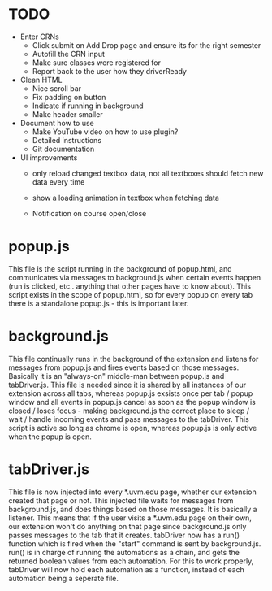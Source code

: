 # TODO
* Enter CRNs
  * Click submit on Add Drop page and ensure its for the right semester
  * Autofill the CRN input
  * Make sure classes were registered for
  * Report back to the user how they driverReady
* Clean HTML
  * Nice scroll bar
  * Fix padding on button
  * Indicate if running in background
  * Make header smaller
* Document how to use
  * Make YouTube video on how to use plugin?
  * Detailed instructions
  * Git documentation
* UI improvements
  * only reload changed textbox data, not all textboxes should fetch new data every time

  * show a loading animation in textbox when fetching data

  * Notification on course open/close



# popup.js
This file is the script running in the background of popup.html, and communicates via messages to background.js when certain events happen (run is clicked, etc.. anything that other pages have to know about). This script exists in the scope of popup.html, so for every popup on every tab there is a standalone popup.js - this is important later.

# background.js
This file continually runs in the background of the extension and listens for messages from popup.js and fires events based on those messages. Basically it is an "always-on" middle-man between popup.js and tabDriver.js. This file is needed since it is shared by all instances of our extension across all tabs, whereas popup.js exsists once per tab / popup window and all events in popup.js cancel as soon as the popup window is closed / loses focus - making background.js the correct place to sleep / wait / handle incoming events and pass messages to the tabDriver. This script is active so long as chrome is open, whereas popup.js is only active when the popup is open.

# tabDriver.js
This file is now injected into every \*.uvm.edu page, whether our extension created that page or not. This injected file waits for messages from background.js, and does things based on those messages. It is basically a listener. This means that if the user visits a \*.uvm.edu page on their own, our extension won't do anything on that page since background.js only passes messages to the tab that it creates. tabDriver now has a run() function which is fired when the "start" command is sent by background.js. run() is in charge of running the automations as a chain, and gets the returned boolean values from each automation. For this to work properly, tabDriver will now hold each automation as a function, instead of each automation being a seperate file.
